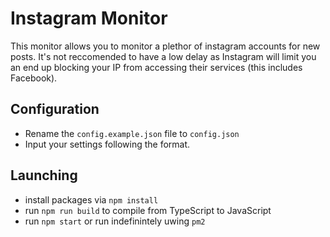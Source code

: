 # Instagram Monitor 
This monitor allows you to monitor a plethor of instagram accounts for new posts. It's not reccomended to have a low delay as Instagram will limit you an end up blocking your IP from accessing their services (this includes Facebook).

## Configuration
* Rename the `config.example.json` file to `config.json`
* Input your settings following the format.

## Launching
* install packages via `npm install`
* run `npm run build` to compile from TypeScript to JavaScript
* run `npm start` or run indefinintely uwing `pm2`

